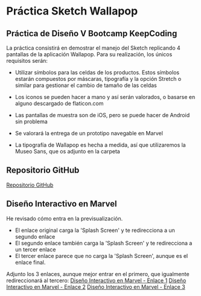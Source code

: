 # Práctica Sketch Wallapop


## Práctica de Diseño V Bootcamp KeepCoding

La práctica consistirá en demostrar el manejo del Sketch replicando 4 pantallas de la aplicación Wallapop. Para su realización, los únicos requisitos serán:

- Utilizar símbolos para las celdas de los productos. Estos símbolos estarán compuestos por máscaras, tipografía y la opción Stretch o similar para gestionar el cambio de tamaño de las celdas

- Los iconos se pueden hacer a mano y así serán valorados, o basarse en alguno descargado de flaticon.com

- Las pantallas de muestra son de iOS, pero se puede hacer de Android sin problema

- Se valorará la entrega de un prototipo navegable en Marvel

- La tipografía de Wallapop es hecha a medida, así que utilizaremos la Museo Sans, que os adjunto en la carpeta


## Repositorio GitHub

[Repositorio GitHub](https://github.com/TheHandyOwl/Practica_Sketch_Wallapop "Repositorio GitHub")


## Diseño Interactivo en Marvel

He revisado cómo entra en la previsualización.
- El enlace original carga la 'Splash Screen' y te redirecciona a un segundo enlace
- El segundo enlace también carga la 'Splash Screen' y te redirecciona a un tercer enlace
- El tercer enlace parece que no carga la 'Splash Screen', aunque es el enlace final.

Adjunto los 3 enlaces, aunque mejor entrar en el primero, que igualmente redireccionará al tercero:
[Diseño Interactivo en Marvel - Enlace 1](https://marvelapp.com/10g32706/ "Diseño Interactivo en Marvel - Enlace 1")
[Diseño Interactivo en Marvel - Enlace 2](https://marvelapp.com/10g32706/screen/33828021 "Diseño Interactivo en Marvel - Enlace 2")
[Diseño Interactivo en Marvel - Enlace 3](https://marvelapp.com/10g32706/screen/33812373 "Diseño Interactivo en Marvel - Enlace 3")
